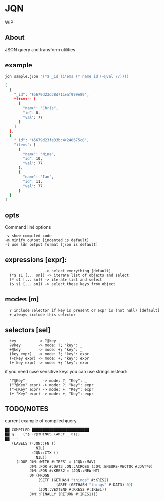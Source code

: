 # JQN

WIP

## About

JSON query and transform utilities

## example

```bash
jqn sample.json '(*$ _id (items (* name id (+@val 77))))'

[
  {
    "_id": "65679d23d38d711eaf999e89",
    "items": [
      {
        "name": "Chris",
        "id": 0,
        "val": 77
      }
    ]
  },
  {
    "_id": "65679d23fe33bc4c240675c0",
    "items": [
      {
        "name": "Nina",
        "id": 10,
        "val": 77
      },
      {
        "name": "Ian",
        "id": 11,
        "val": 77
      }
  }
]
```

## opts

Command lind options

```
-v show compiled code
-m minify output [indented is default]
-l use ldn output format [json is default]
```

## expressions [expr]:
```
  _               -> select everything [default]
  (*$ s1 [... sn]) -> iterate list of objects and select
  (* s1 [... sn]) -> iterate list and select
  ($ s1 [... sn]) -> select these keys from object
```

## modes [m]
```
  ? include selector if key is present or expr is (not null) [default]
  + always include this selector
```

## selectors [sel]
```
  key          -> ?@key
  ?@key        -> mode: ?; "key": _
  +@key        -> mode: +; "key": _
  (key expr)   -> mode: ?; "key": expr
  (+@key expr) -> mode: +; "key": expr
  (+ key expr) -> mode: +; "key": expr
```
if you need case sensitive keys you can use strings instead:
```
  "?@Key"        -> mode: ?; "Key": _
  ("?@Key" expr) -> mode: ?; "Key": expr
  ("+@Key" expr) -> mode: +; "Key": expr
  (+ "Key" expr) -> mode: +; "Key": expr
```

## TODO/NOTES

current example of compiled query.

```lisp
██ COMPILED ██████████████████████████
██ q:   (*$ (?@THINGS (AREF _ 0)))
██ ---
   (LABELS ((JQN::FN ()
              NIL)
            (JQN::CTX ()
              NIL))
     (LOOP JQN::WITH #:IRES1 = (JQN::MAV)
           JQN::FOR #:DAT3 JQN::ACROSS (JQN::ENSURE-VECTOR #:DAT*0)
           JQN::FOR #:KRES2 = (JQN::NEW-HT)
           DO (PROGN
               (SETF (GETHASH "things" #:KRES2)
                       (AREF (GETHASH "things" #:DAT3) 0))
               (JQN::VEXTEND #:KRES2 #:IRES1))
           JQN::FINALLY (RETURN #:IRES1)))
```

